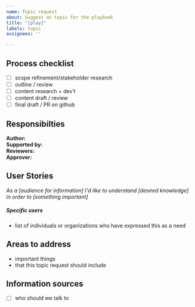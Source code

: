```yaml
---
name: Topic request
about: Suggest an topic for the playbook
title: "[play]"
labels: topic
assignees: ''

---
```

## Process checklist
- [ ] scope refinement/stakeholder research
- [ ] outline / review
- [ ] content research + dev’t
- [ ] content draft / review
- [ ] final draft / PR on github

## Responsibilties

**Author:**  
**Supported by:**  
**Reviewers:**  
**Approver:**  


## User Stories

*As a [audience for information] I'd like to understand [desired knowledge] in order to [something important]*

##### Specific users

 * list of individuals or organizations who have expressed this as a need

## Areas to address

 * important things 
 * that this topic request should include

## Information sources

- [ ] who should we talk to

